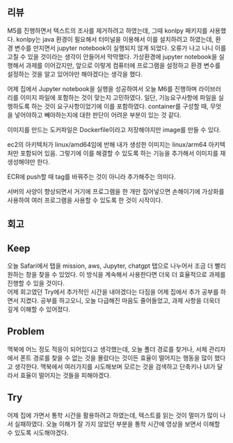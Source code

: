 ## 리뷰
M5를 진행하면서 텍스트의 조사를 제거하려고 하였는데, 그때 konlpy 패키지를 사용했다. konlpy는 java 환경이 필요해서 터미널을 이용해서 이를 설치하려고 하였는데, 환경 변수를 만지면서 jupyter notebook이 실행되지 않게 되었다. 오류가 나고 나니 이를 고칠 수 있을 것이라는 생각이 안들어서 막막했다. 가상환경에 jupyter notebook을 실행해서 과제를 이어갔지만, 앞으로 이렇게 컴퓨터에 프로그램을 설정하고 환경 변수를 설정하는 것을 알고 있어야만 해야겠다는 생각을 했다.

어제 집에서 Jupyter notebook을 실행을 성공하여서 오늘 M6를 진행하며 라이브러리를 이미지 파일에 포함하는 것이 맞는지 고민하였다. 일단, 기능요구사항에 파일을 실행하도록 하는 것이 요구사항이었기에 이를 포함하였다. container를 구성할 때, 무엇을 넣어야하고 빼야하는지에 대한 판단이 어려운 부분이 있는 것 같다.

이미지를 만드는 도커파일은 Dockerfile이라고 저장해야지만 image를 만들 수 있다.

ec2의 아키텍처가 linux/amd64임에 반해 내가 생성한 이미지는 linux/arm64 아키텍처만 포함되어 있음. 그렇기에 이를 해결할 수 있도록 하는 기능을 추가해서 이미지를 재생성해야만 한다.

ECR에 push할 때 tag를 바꿔주는 것이 아니라 추가해주는 의미다.

서버의 사양이 향상되면서 거기에 프로그램을 한 개만 집어넣으면 손해이기에 가상화를 사용하여 여러 프로그램을 사용할 수 있도록 한 것이 시작이다.

## 회고
## Keep
오늘 Safari에서 탭을 mission, aws, Jupyter, chatgpt 탭으로 나누어서 조금 더 빨리 원하는 창을 찾을 수 있었다. 이 방식을 계속해서 사용한다면 더욱 더 효율적으로 과제를 진행할 수 있을 것이다.</br>
어제 회고였던 Try에서 추가적인 시간을 내야겠다는 다짐을 어제 집에서 추가 공부를 하면서 지켰다. 공부를 하고오니, 오늘 다급해진 마음도 줄어들었고, 과제 사항을 더욱더 깊게 이해할 수 있어졌다.

## Problem
맥북에 어느 정도 적응이 되어있다고 생각했는데, 오늘 폴더 경로를 찾거나, 서체 관리자에서 폰트 경로를 찾을 수 없는 것을 몰랐다는 것이든 효율이 떨어지는 행동을 많이 했다고 생각한다. 맥북에서 여러가지를 시도해보며 모르는 것을 검색하고 단축키나 UI가 달라서 효율이 떨어지는 것들을 피해야겠다.

## Try
어제 집에 가면서 통학 시간을 활용하려고 하였는데, 텍스트를 읽는 것이 멀미가 많이 나서 실패하였다. 오늘 이해가 잘 가지 않았던 부분을 통학 시간에 영상을 보면서 이해할 수 있도록 시도해야겠다.
